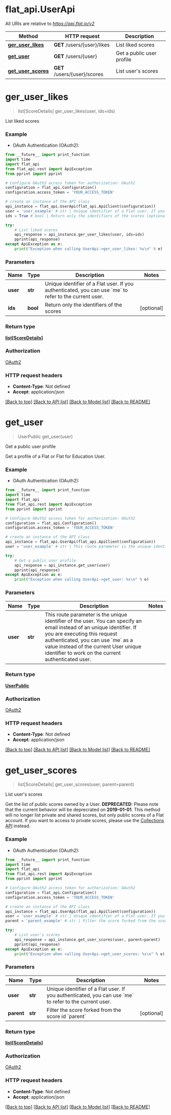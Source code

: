 # flat_api.UserApi

All URIs are relative to *https://api.flat.io/v2*

Method | HTTP request | Description
------------- | ------------- | -------------
[**ger_user_likes**](UserApi.md#ger_user_likes) | **GET** /users/{user}/likes | List liked scores
[**get_user**](UserApi.md#get_user) | **GET** /users/{user} | Get a public user profile
[**get_user_scores**](UserApi.md#get_user_scores) | **GET** /users/{user}/scores | List user&#39;s scores


# **ger_user_likes**
> list[ScoreDetails] ger_user_likes(user, ids=ids)

List liked scores

### Example

* OAuth Authentication (OAuth2): 
```python
from __future__ import print_function
import time
import flat_api
from flat_api.rest import ApiException
from pprint import pprint

# Configure OAuth2 access token for authorization: OAuth2
configuration = flat_api.Configuration()
configuration.access_token = 'YOUR_ACCESS_TOKEN'

# create an instance of the API class
api_instance = flat_api.UserApi(flat_api.ApiClient(configuration))
user = 'user_example' # str | Unique identifier of a Flat user. If you authenticated, you can use `me` to refer to the current user. 
ids = True # bool | Return only the identifiers of the scores (optional)

try:
    # List liked scores
    api_response = api_instance.ger_user_likes(user, ids=ids)
    pprint(api_response)
except ApiException as e:
    print("Exception when calling UserApi->ger_user_likes: %s\n" % e)
```

### Parameters

Name | Type | Description  | Notes
------------- | ------------- | ------------- | -------------
 **user** | **str**| Unique identifier of a Flat user. If you authenticated, you can use &#x60;me&#x60; to refer to the current user.  | 
 **ids** | **bool**| Return only the identifiers of the scores | [optional] 

### Return type

[**list[ScoreDetails]**](ScoreDetails.md)

### Authorization

[OAuth2](../README.md#OAuth2)

### HTTP request headers

 - **Content-Type**: Not defined
 - **Accept**: application/json

[[Back to top]](#) [[Back to API list]](../README.md#documentation-for-api-endpoints) [[Back to Model list]](../README.md#documentation-for-models) [[Back to README]](../README.md)

# **get_user**
> UserPublic get_user(user)

Get a public user profile

Get a profile of a Flat or Flat for Education User. 

### Example

* OAuth Authentication (OAuth2): 
```python
from __future__ import print_function
import time
import flat_api
from flat_api.rest import ApiException
from pprint import pprint

# Configure OAuth2 access token for authorization: OAuth2
configuration = flat_api.Configuration()
configuration.access_token = 'YOUR_ACCESS_TOKEN'

# create an instance of the API class
api_instance = flat_api.UserApi(flat_api.ApiClient(configuration))
user = 'user_example' # str | This route parameter is the unique identifier of the user. You can specify an email instead of an unique identifier. If you are executing this request authenticated, you can use `me` as a value instead of the current User unique identifier to work on the current authenticated user. 

try:
    # Get a public user profile
    api_response = api_instance.get_user(user)
    pprint(api_response)
except ApiException as e:
    print("Exception when calling UserApi->get_user: %s\n" % e)
```

### Parameters

Name | Type | Description  | Notes
------------- | ------------- | ------------- | -------------
 **user** | **str**| This route parameter is the unique identifier of the user. You can specify an email instead of an unique identifier. If you are executing this request authenticated, you can use &#x60;me&#x60; as a value instead of the current User unique identifier to work on the current authenticated user.  | 

### Return type

[**UserPublic**](UserPublic.md)

### Authorization

[OAuth2](../README.md#OAuth2)

### HTTP request headers

 - **Content-Type**: Not defined
 - **Accept**: application/json

[[Back to top]](#) [[Back to API list]](../README.md#documentation-for-api-endpoints) [[Back to Model list]](../README.md#documentation-for-models) [[Back to README]](../README.md)

# **get_user_scores**
> list[ScoreDetails] get_user_scores(user, parent=parent)

List user's scores

Get the list of public scores owned by a User.  **DEPRECATED**: Please note that the current behavior will be deprecrated on **2019-01-01**. This method will no longer list private and shared scores, but only public scores of a Flat account. If you want to access to private scores, please use the [Collections API](#tag/Collection) instead. 

### Example

* OAuth Authentication (OAuth2): 
```python
from __future__ import print_function
import time
import flat_api
from flat_api.rest import ApiException
from pprint import pprint

# Configure OAuth2 access token for authorization: OAuth2
configuration = flat_api.Configuration()
configuration.access_token = 'YOUR_ACCESS_TOKEN'

# create an instance of the API class
api_instance = flat_api.UserApi(flat_api.ApiClient(configuration))
user = 'user_example' # str | Unique identifier of a Flat user. If you authenticated, you can use `me` to refer to the current user. 
parent = 'parent_example' # str | Filter the score forked from the score id `parent` (optional)

try:
    # List user's scores
    api_response = api_instance.get_user_scores(user, parent=parent)
    pprint(api_response)
except ApiException as e:
    print("Exception when calling UserApi->get_user_scores: %s\n" % e)
```

### Parameters

Name | Type | Description  | Notes
------------- | ------------- | ------------- | -------------
 **user** | **str**| Unique identifier of a Flat user. If you authenticated, you can use &#x60;me&#x60; to refer to the current user.  | 
 **parent** | **str**| Filter the score forked from the score id &#x60;parent&#x60; | [optional] 

### Return type

[**list[ScoreDetails]**](ScoreDetails.md)

### Authorization

[OAuth2](../README.md#OAuth2)

### HTTP request headers

 - **Content-Type**: Not defined
 - **Accept**: application/json

[[Back to top]](#) [[Back to API list]](../README.md#documentation-for-api-endpoints) [[Back to Model list]](../README.md#documentation-for-models) [[Back to README]](../README.md)

